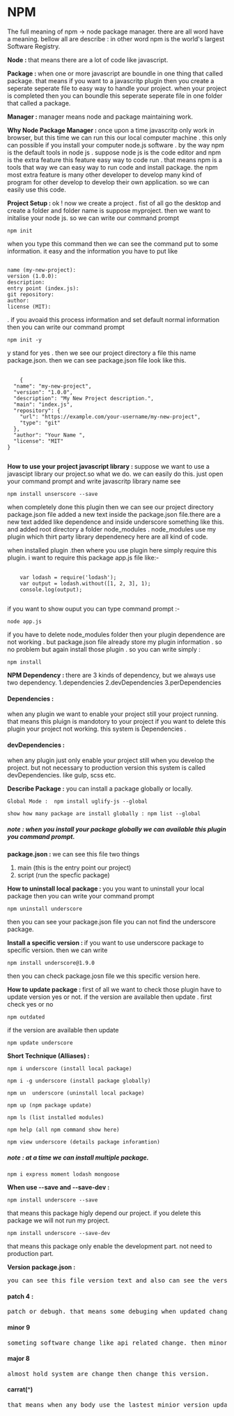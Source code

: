 <h1><b>NPM</b></h1>
The full meaning of npm -> node package manager. there are all word have a meaning. bellow all are describe : in  other word npm is the world's largest Software Registry. 

<b>Node : </b>
that means there are a lot of code like javascript.

<b>Package : </b>
when one or more javascript are boundle in one thing that called package. that means if you want to a javascritp plugin then you create a
seperate seperate file to easy way to handle your project. when your project is completed then you can boundle this seperate seperate file
in one folder that called a package.

<b>Manager : </b>
manager means node and package maintaining work.

<b> Why Node Package Manager : </b>
once upon a time javascritp only work in browser, but this time we can run this our local computer machine . this only can possible if you install your computer node.js software . by the way npm is the default tools in node js . suppose node js is the code editor and npm is the extra feature this feature easy way to code run . that means npm is a tools that way we can easy way to run code and install package. the npm most extra feature is
many other developer to develop many kind of program for other develop to develop their own application. so we can easily use this code.

<b>Project Setup : </b>
ok ! now we create a project . fist of all go the desktop and create a folder and folder name is suppose myproject. then we want to initalise your node js. so we can write our command prompt

<pre><code>npm init</code></pre>




when you type this command then we can see the command put to some information. it easy and the information you have to put like
<pre><code>
name (my-new-project):
version (1.0.0):
description:
entry point (index.js):
git repository:
author:
license (MIT):
</code></pre>

. if you avoaid this process information and set
default normal information then you can write our command prompt 

<pre><code>npm init -y </code></pre>

y stand for yes . then we see our project directory a file this name package.json. then we can see package.json file look like this.

<pre>
  <code>
    {
  "name": "my-new-project",
  "version": "1.0.0",
  "description": "My New Project description.",
  "main": "index.js",
  "repository": {
    "url": "https://example.com/your-username/my-new-project",
    "type": "git"
  },
  "author": "Your Name <you@example.com>",
  "license": "MIT"
}
  </code>
</pre>



<b>How to use your project javascript library : </b>
suppose we want to use a javascipt library our project.so what we do. we can easily do this. just open your command prompt and write
javascritp library name see

<pre><code>npm install unserscore --save</code></pre>

when completely done this plugin then we can see our project directory package.json file added a new text inside the package.json file.there are a new text added like dependence and inside underscore something like this. and added root directory a folder node_modules . node_modules use my plugin which thirt party library dependenecy here are all kind of code.

when installed plugin .then where you use plugin here simply require this plugin. i want to require this package app.js file like:-

<pre>
  <code>
    var lodash = require('lodash');
    var output = lodash.without([1, 2, 3], 1);
    console.log(output);
  </code>
</pre>

if you want to show ouput you can type command prompt :-
<pre><code>node app.js</code></pre>

if you have to delete node_modules folder then your plugin dependence are not working . but package.json file already store my plugin information . so no problem but again install those plugin . so you can write simply :

<pre><code>npm install</code></pre>

<b>NPM Dependency : </b>
there are 3 kinds of dependency, but we always use two dependency.
1.dependencies
2.devDependencies
3.perDependencies

<h4>Dependencies : </h4>
when any plugin we want to enable your project still your project running. that means this pluign is mandotory to your project if you want to delete this plugin your project not working. this system is Dependencies .

<h4>devDependencies : </h4>
when any plugin just only enable your project still when you develop the project. but not necessary to production version this system is called devDependencies. like gulp, scss etc.

<b>Describe Package :</b>
you can install a package globally or locally. 
<pre><code>Global Mode :  npm install uglify-js --global</code></pre>
<pre><code>show how many package are install globally : npm list --global</code></pre>
<h5>note : when you install your package globally we can available this plugin you command prompt. </h5>

<b>package.json : </b>
we can see this file two things
1. main (this is the entry point our project) 
2. script (run the specfic package)

<b>How to uninstall local package :  </b>
you you want to uninstall your local package then you can write your command prompt

<pre><code>npm uninstall underscore</code></pre>

then you can see your package.json file you can not find the underscore package.

<b>Install a specific version : </b>
if you want to use underscore package to specific version. then we can write

<pre><code>npm install underscore@1.9.0</code></pre>

then you can check package.josn file we this specific version here.

<b>How to update package : </b>
first of all we want to check those plugin have to update version yes or not. if the version are available
then update . first check yes or no
<pre><code>npm outdated</code></pre>

if the version are available then update
<pre><code>npm update underscore</code></pre>

<b>Short Technique (Alliases) : </b>

<pre><code>npm i underscore (install local package)</code></pre>
<pre><code>npm i -g underscore (install package globally)</code></pre>
<pre><code>npm un  underscore (uninstall local package)</code></pre>
<pre><code>npm up (npm package update)</code></pre>
<pre><code>npm ls (list installed modules)</code></pre>
<pre><code>npm help (all npm command show here)</code></pre>
<pre><code>npm view underscore (details package inforamtion)</code></pre>

<h5>note : at a time we can install multiple package.</h5>
<pre><code>npm i express moment lodash mongoose</code></pre>

<b>When use --save and --save-dev :</b>
<pre><code>npm install underscore --save</code></pre>
that means this package higly depend our project. if you delete this package we will not run my project.
<pre><code>npm install underscore --save-dev</code></pre>
that means this package only enable the development part. not need to production part.


<b>Version package.json : </b>
<pre>you can see this file version text and also can see the version type like 8.9.4 that means 3 digit. </pre>
<h4>patch 4 : </h4>
<pre>patch or debugh. that means some debuging when updated change this patch version</pre>
<h4>minor 9</h4>
<pre>someting software change like api related change. then minor version change</pre>
<h4>major 8</h4>
<pre>almost hold system are change then change this version.</pre>
<h4>carrat(^)</h4>
<pre>that means when any body use the lastest minior version updated.</pre>



























































